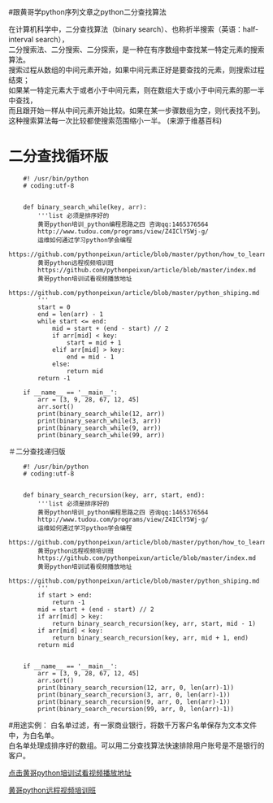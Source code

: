 #跟黄哥学python序列文章之python二分查找算法

在计算机科学中，二分查找算法（binary search）、也称折半搜索（英语：half-interval search），  
二分搜索法、二分搜索、二分探索，是一种在有序数组中查找某一特定元素的搜索算法。  
搜索过程从数组的中间元素开始，如果中间元素正好是要查找的元素，则搜索过程结束；  
如果某一特定元素大于或者小于中间元素，则在数组大于或小于中间元素的那一半中查找，  
而且跟开始一样从中间元素开始比较。如果在某一步骤数组为空，则代表找不到。  
这种搜索算法每一次比较都使搜索范围缩小一半。  (来源于维基百科)

# 二分查找循环版  

		#! /usr/bin/python
		# coding:utf-8


		def binary_search_while(key, arr):
		    '''list 必须是排序好的
		    黄哥python培训_python编程思路之四 咨询qq:1465376564
		    http://www.tudou.com/programs/view/Z4IClY5Wj-g/
		    运维如何通过学习python学会编程
		    https://github.com/pythonpeixun/article/blob/master/python/how_to_learn_python.md
		    黄哥python远程视频培训班
		    https://github.com/pythonpeixun/article/blob/master/index.md
		    黄哥python培训试看视频播放地址
		    https://github.com/pythonpeixun/article/blob/master/python_shiping.md
		    '''
		    start = 0
		    end = len(arr) - 1
		    while start <= end:
		    	mid = start + (end - start) // 2
		    	if arr[mid] < key:
		    		start = mid + 1
		    	elif arr[mid] > key:
		    		end = mid - 1
		    	else:
		    		return mid
		    return -1

		if __name__ == '__main__':
		    arr = [3, 9, 28, 67, 12, 45]
		    arr.sort()
		    print(binary_search_while(12, arr))
		    print(binary_search_while(3, arr))
		    print(binary_search_while(9, arr))
		    print(binary_search_while(99, arr))



＃二分查找递归版  

		#! /usr/bin/python
		# coding:utf-8


		def binary_search_recursion(key, arr, start, end):
		    '''list 必须是排序好的
		    黄哥python培训_python编程思路之四 咨询qq:1465376564
		    http://www.tudou.com/programs/view/Z4IClY5Wj-g/
		    运维如何通过学习python学会编程
		    https://github.com/pythonpeixun/article/blob/master/python/how_to_learn_python.md
		    黄哥python远程视频培训班
		    https://github.com/pythonpeixun/article/blob/master/index.md
		    黄哥python培训试看视频播放地址
		    https://github.com/pythonpeixun/article/blob/master/python_shiping.md
		    '''
		    if start > end:
		        return -1
		    mid = start + (end - start) // 2
		    if arr[mid] > key:
		    	return binary_search_recursion(key, arr, start, mid - 1)
		    if arr[mid] < key:
		    	return binary_search_recursion(key, arr, mid + 1, end)
		    return mid


		if __name__ == '__main__':
		    arr = [3, 9, 28, 67, 12, 45]
		    arr.sort()
		    print(binary_search_recursion(12, arr, 0, len(arr)-1))
		    print(binary_search_recursion(3, arr, 0, len(arr)-1))
		    print(binary_search_recursion(9, arr, 0, len(arr)-1))
		    print(binary_search_recursion(99, arr, 0, len(arr)-1))


#用途实例：
白名单过滤，有一家商业银行，将数千万客户名单保存为文本文件中，为白名单。  
白名单处理成排序好的数组。可以用二分查找算法快速排除用户账号是不是银行的客户。

[点击黄哥python培训试看视频播放地址](https://github.com/pythonpeixun/article/blob/master/python_shiping.md)

[黄哥python远程视频培训班](https://github.com/pythonpeixun/article/blob/master/index.md)

